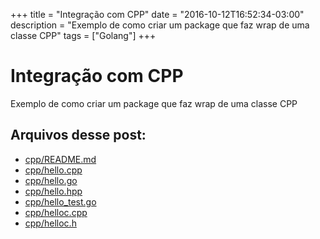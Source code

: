 +++
title = "Integração com CPP"
date = "2016-10-12T16:52:34-03:00"
description = "Exemplo de como criar um package que faz wrap de uma classe CPP"
tags = ["Golang"]
+++

# Integração com CPP

Exemplo de como criar um package que faz wrap de uma classe CPP

## Arquivos desse post:

- [cpp/README.md](https://github.com/go-br/estudos/blob/master/cpp/README.md)
- [cpp/hello.cpp](https://github.com/go-br/estudos/blob/master/cpp/hello.cpp)
- [cpp/hello.go](https://github.com/go-br/estudos/blob/master/cpp/hello.go)
- [cpp/hello.hpp](https://github.com/go-br/estudos/blob/master/cpp/hello.hpp)
- [cpp/hello_test.go](https://github.com/go-br/estudos/blob/master/cpp/hello_test.go)
- [cpp/helloc.cpp](https://github.com/go-br/estudos/blob/master/cpp/helloc.cpp)
- [cpp/helloc.h](https://github.com/go-br/estudos/blob/master/cpp/helloc.h)
